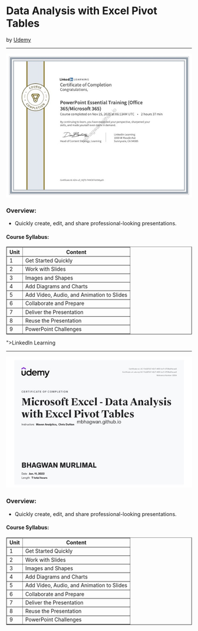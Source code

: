 <h1>Data Analysis with Excel Pivot Tables</h1>
by <a href="<h1>PowerPoint Essential Training</h1>
by <a href="https://www.udemy.com/course/data-analysis-with-excel-pivot-tables/">Udemy</a>
<hr>

<!-- ![Certificate of Completion]() -->

![Certificate of Achievement](/images/powerpoint_essential_training.jpg)
 
<h3>Overview:</h3>
<ul>
 <li>Quickly create, edit, and share professional-looking presentations.</li>
</ul>

<h4>Course Syllabus:</h4>

<table border="1">
 <tr>
  <th>Unit</th>
  <th>Content</th>
 </tr>
 <tr>
  <td>1</td>
  <td>Get Started Quickly</td>
 </tr>
 <tr>
  <td>2</td>
  <td>Work with Slides</td>
 </tr>
 <tr>
  <td>3</td>
  <td>Images and Shapes</td>
 </tr>
 <tr>
  <td>4</td>
  <td>Add Diagrams and Charts</td>
 </tr>
 <tr>
  <td>5</td>
  <td>Add Video, Audio, and Animation to Slides</td>
 </tr>
 <tr>
  <td>6</td>
  <td>Collaborate and Prepare</td>
 </tr>
  <tr>
  <td>7</td>
  <td>Deliver the Presentation</td>
 </tr>
  <tr>
  <td>8</td>
  <td>Reuse the Presentation</td>
 </tr>
  <tr>
  <td>9</td>
  <td>PowerPoint Challenges</td>
 </tr>
</table>">LinkedIn Learning</a>
<hr>

<!-- ![Certificate of Completion]() -->

![Certificate of Achievement](/images/data_analysis_with_excel_pivot_tables.jpg)
 
<h3>Overview:</h3>
<ul>
 <li>Quickly create, edit, and share professional-looking presentations.</li>
</ul>

<h4>Course Syllabus:</h4>

<table border="1">
 <tr>
  <th>Unit</th>
  <th>Content</th>
 </tr>
 <tr>
  <td>1</td>
  <td>Get Started Quickly</td>
 </tr>
 <tr>
  <td>2</td>
  <td>Work with Slides</td>
 </tr>
 <tr>
  <td>3</td>
  <td>Images and Shapes</td>
 </tr>
 <tr>
  <td>4</td>
  <td>Add Diagrams and Charts</td>
 </tr>
 <tr>
  <td>5</td>
  <td>Add Video, Audio, and Animation to Slides</td>
 </tr>
 <tr>
  <td>6</td>
  <td>Collaborate and Prepare</td>
 </tr>
  <tr>
  <td>7</td>
  <td>Deliver the Presentation</td>
 </tr>
  <tr>
  <td>8</td>
  <td>Reuse the Presentation</td>
 </tr>
  <tr>
  <td>9</td>
  <td>PowerPoint Challenges</td>
 </tr>
</table>
